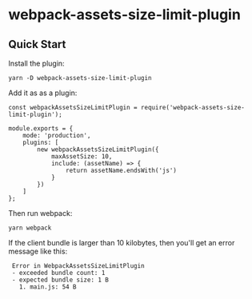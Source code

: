 # webpack-assets-size-limit-plugin

## Quick Start

Install the plugin:

```
yarn -D webpack-assets-size-limit-plugin
```

Add it as as a plugin:

```
const webpackAssetsSizeLimitPlugin = require('webpack-assets-size-limit-plugin');

module.exports = {
    mode: 'production',
    plugins: [
        new webpackAssetsSizeLimitPlugin({
            maxAssetSize: 10,
            include: (assetName) => {
                return assetName.endsWith('js')
            }
        })
    ]
};
```

Then run webpack:

```
yarn webpack
```

If the client bundle is larger than 10 kilobytes, then you'll get an error message like this:

```
 Error in WebpackAssetsSizeLimitPlugin
 - exceeded bundle count: 1
 - expected bundle size: 1 B
   1. main.js: 54 B
```